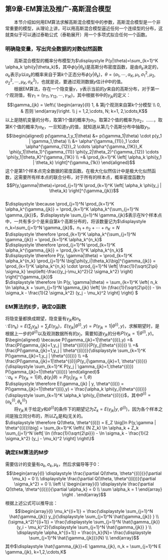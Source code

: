 ﻿## 第9章-EM算法及推广-高斯混合模型

&emsp;&emsp;本节介绍如何用EM算法求解高斯混合模型中的参数，高斯混合模型是一个非常重要的模型，从理论上讲，可以用高斯混合模型逼近任何一个连续型的分布，这就类似于可以通过泰勒公式（泰勒展开）用一个多项式拟合任何一个函数。  

### 明确隐变量，写出完全数据的对数似然函数
&emsp;&emsp;高斯混合模型的概率分布模型为$\displaystyle P(y|\theta)=\sum_{k=1}^K \alpha_k \phi(y|\theta_k)$，其中$\phi(y|\theta_k)$是高斯分布密度函数，是由$\theta_k$决定的，$\alpha_k$表示$y$以$\alpha_k$的概率来自于第$k$个正态分布$\phi(y|\theta_k)$，$\theta=(\alpha_1,\cdots, \alpha_K,\mu_1,\sigma_1^2,\mu_2,\sigma_2^2,\cdots,\mu_K,\sigma_K^2)$，也就是说，要通过观测数据$y$估计$\theta$中的值。  
&emsp;&emsp;根据EM算法，存在一个隐变量$\gamma$，$\gamma$表示当前的$y$来自的高斯分布，对于第一个观测值，有$\gamma_1=(\gamma_{11},\gamma_{12},\cdots,\gamma_{1K})$，其中根据书中的$\gamma_{jk}$的定义：$$\gamma_{jk} = \left\{ 
\begin{array}{ll} 
1, & 第j个观测来自第k个分模型 \\
0, & 否则
\end{array}\right. \\ 
j = 1,2,\cdots, N; k=1, 2,\cdots,K$$以上是随机变量的分布，取第1个值的概率为$\alpha_1$，取第2个值的概率为$\alpha_2$，……，取第K个值的概率为$\alpha_K$，一旦知道$\gamma_1$的值，就知道从第几个高斯分布中抽取$y_1$。  
$$\begin{aligned} p(\gamma_1,y_1|\theta)
&= p(\gamma_1|\theta) \cdot p(y_1 | \gamma_1,\theta) \\
&= \alpha^{\gamma_{11}}_1 \cdot \alpha^{\gamma_{12}}_2 \cdots \alpha^{\gamma_{1K}}_K \phi(y_1|\theta_1)^{\gamma_{11}} \phi(y_2|\theta_2)^{\gamma_{12}} \cdots \phi(y_1|\theta_K)^{\gamma_{1K}} \\
=& \prod_{k=1}^K \left[ \alpha_k \phi(y_1 | \theta_k) \right]^{\gamma_{1k}}
\end{aligned}$$这个是第1个样本点完全数据的密度函数。在极大化似然估计中是极大化似然函数，这需要所有样本点的联合分布，对于所有的样本点，概率密度函数为
$$P(y,\gamma|\theta)=\prod_{j=1}^N \prod_{k=1}^K \left[ \alpha_k \phi(y_j | \theta_k) \right]^{\gamma_{jk}}$$  
$\displaystyle \because \prod_{j=1}^N \prod_{k=1}^K \alpha_k^{\gamma_{jk}} = \prod_{k=1}^K \alpha_k^{\sum_{j=1}^N \gamma_{jk}}$，$\displaystyle \sum_{j=1}^N \gamma_{jk}$表示在N个样本点中，一共有多少个是来自第$k$个高斯分布的，将该数量记为$\displaystyle n_k=\sum_{j=1}^N \gamma_{jk}$，$n_1+n_2+\cdots+n_K=N$  
$\displaystyle \therefore \prod_{k=1}^K \alpha_k^{\sum_{j=1}^N \gamma_{jk}} = \prod_{k=1}^K \alpha_k^{n_k}$  
$\displaystyle \therefore \prod_{j=1}^N \prod_{k=1}^K \alpha_k^{\gamma_{jk}} = \prod_{k=1}^K \alpha_k^{n_k}$  
$\displaystyle \therefore P(y, \gamma|\theta) = \prod_{k=1}^K \alpha_k^{n_k} \prod_{j=1}^N \big[\phi(y_i|\theta_k)\big]^{\gamma_{jk}} = \prod_{k=1}^K \alpha_k^{n_k} \cdot \prod_{j=1}^N \left[ \frac{1}{\sqrt{2\pi} \sigma_k} \exp\left(-\frac{(y_j-\mu_k)^2}{2 \sigma_k^2} \right) \right]^{\gamma_{jk}}$  
$\displaystyle \therefore \ln P(y, \gamma|\theta) = \sum_{k=1}^K \left\{ n_k \ln \alpha_k + \sum_{j=1}^N \gamma_{jk} \left[ \ln (\frac{1}{\sqrt{2\pi}}) - \ln \sigma_k - \frac{1}{2 \sigma_k^2} (y_j - \mu_k)^2 \right] \right\} $  

### EM算法的E步，确定$Q$函数
将隐变量都换成期望，隐变量有$\gamma_{jk}$和$n_k$  
$\displaystyle \because E(n_k) = E \left(\sum_j \gamma_{jk} \right) = \sum_j E(\gamma_{jk})，E(\gamma_{jk} | \theta^{(i)},y) = P(\gamma_{jk}=1| \theta^{(i)},y)$，求解期望时，是根据上一步的$\theta^{(i)}$以及观测数据所有的$y_j$，需要知道$\gamma_{jk}$的分布$P(\gamma_{jk}=1|\theta^{(i)},y)$。  
$\begin{aligned} \because P(\gamma_{jk}=1|\theta^{(i)},y)
=& \frac{P(\gamma_{jk}=1,y_j | \theta^{(i)})}{P(y_j|\theta^{(i)})} \\
=& \frac{P(\gamma_{jk}=1,y_j | \theta^{(i)})}{\displaystyle \sum_{k=1}^K P(\gamma_{jk}=1,y_j | \theta^{(i)})} \\
=& \frac{P(\gamma_{jk}=1|\theta^{(i)})P(y_i|\gamma_{jk}=1, \theta^{(i)})}{\displaystyle \sum_{k=1}^K P(y_j | \gamma_{jk}=1,\theta^{(i)}) P(\gamma_{jk}=1|\theta^{(i)})}
\end{aligned}$  
$\because \alpha_k=P(\gamma_{jk}=1|\theta), \phi(y_i|\theta)=P(y_i | \gamma_{jk}=1,\theta)$  
$\displaystyle \therefore E(\gamma_{jk} | y, \theta^{(i)}) = P(\gamma_{jk}=1|\theta^{(i)},y) = \frac{\alpha_k \phi(y_i|\theta^{(i)})}{\displaystyle \sum_{k=1}^K \alpha_k \phi(y_i|\theta^{(i)})}$，其中$\theta^{(i)}=(\alpha_k^{(i)}, \theta_k^{(i)})$  
&emsp;&emsp;将$\gamma_{jk}$关于给定$y$和$\theta^{(i)}$的条件下的期望记为$Z_k=E(\gamma_{jk} | y, \theta^{(i)})$，因为各个样本之间是独立同分布的，所以$Z_k$是和$j$无关的。  
$\displaystyle \therefore Q(\theta, \theta^{(i)}) = E_Z \big[ln P(y,\gamma | \theta^{(i)})\big] = \sum_{k=1}^K \left\{ (N Z_k) \ln \alpha_k + Z_k \sum_{j=1}^N \left[ \ln (\frac{1}{\sqrt{2\pi}}) - \ln \sigma_k - \frac{1}{2 \sigma_k^2} (y_j - \mu_k)^2 \right] \right\}$  

### 确定EM算法的M步
需要估计的变量有$\alpha_k,\sigma_k,\mu_k$，然后求偏导等于0：$$\begin{array}{l} 
\displaystyle \frac{\partial Q(\theta, \theta^{(i)})}{\partial \mu_k} = 0 \\
\displaystyle \frac{\partial Q(\theta, \theta^{(i)})}{\partial \sigma_k^2} = 0 \\
\left \{ \begin{array}{l} 
\displaystyle \frac{\partial Q(\theta, \theta^{(i)})}{\partial \alpha_k} = 0 \\
\sum \alpha_k = 1 
\end{array} \right .
\end{array}$$根据上述公式可以推导出：$$\begin{array}{l} 
 \mu_k^{(i+1)} = \frac{\displaystyle \sum_{j=1}^N \hat{\gamma_{jk}} y_j}{\displaystyle \sum_{j=1}^N \hat{\gamma_{jk}} } \\
(\sigma_k^2)^{(i+1)} = \frac{\displaystyle \sum_{j=1}^N \hat{\gamma_{jk}} (y_i - \mu_k)^2}{\displaystyle \sum_{j=1}^N \hat{\gamma_{jk}} } \\  
\displaystyle \alpha_k^{(i+1)} = \frac{n_k}{N}= \frac{\displaystyle \sum_{j=1}^N \hat{\gamma_{jk}}}{N} \\
\end{array}$$其中$\displaystyle \hat{\gamma_{jk}}=E \gamma_{jk}, n_k = \sum_{j=1}^N E \gamma_{jk}, k=1,2,\cdots,K$